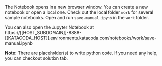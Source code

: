 The Notebook opens in a new browser window. You can create a new notebook or open a local one. Check out the local folder `work` for several sample notebooks. Open and run `save-manual.ipynb` in the `work` folder.

You can also open the Jupyter Notebook at https://[[HOST_SUBDOMAIN]]-8888-[[KATACODA_HOST]].environments.katacoda.com/notebooks/work/save-manual.ipynb

**Note:**
There are placeholder(s) to write python code. If you need any help, you can checkout solution tab.